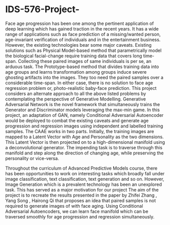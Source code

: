 # IDS-576-Project-
Face age progression has been one among the pertinent application of deep learning which has gained traction in the recent years. It has a wide range of applications such as face prediction of a missing/wanted person, age-invariant verification of individuals and in the entertainment business. However, the existing technologies bear some major caveats. 
Existing solutions such as Physical Model-based method that parametrically model the biological facial-change require training data that covers long time-span. Collecting these paired images of same individuals is per se, an arduous task. The Prototype-based method that divides training data into age groups and learns transformation among groups induce severe ghosting artifacts into the images. They too need the paired samples over a considerable time-span. 
In either case, there is no solution to face age regression problem or, photo-realistic baby-face prediction. This project considers an alternate approach to all the above listed problems by contemplating the perspective of Generative Modelling. Generative Adversarial Network is the novel framework that simultaneously trains the Generator and Discriminator models leveraging the max-min game. In this project, an adaptation of GAN, namely Conditional Adversarial Autoencoder would be deployed to combat the existing caveats and generate age progression and regression images using independent and labelled training samples. The CAAE works in two parts. Initially, the training images are mapped to a Latent Vector with Age and Personality as the two dimensions. This Latent Vector is then projected on to a high-dimensional manifold using a deconvolutional generator. The impending task is to traverse through this manifold and step along the direction of changing age, while preserving the personality or vice-versa. 

Throughout the curriculum of Advanced Predictive Models course, there has been opportunities to work on interesting tasks which broadly fall under image classification, text classification, text generation and so on. However, Image Generation which is a prevalent technology has been an unexplored task. This has served as a major motivation for our project
The aim of the project is to recreate the results presented in the paper by Zhifei Zhang , Yang Song , Hairong Qi that proposes an idea that paired samples is not required to generate images of with face aging. Using Conditional Adversarial Autoencoders, we can learn face manifold which can be traversed smoothly for age progression and regression simultaneously.
